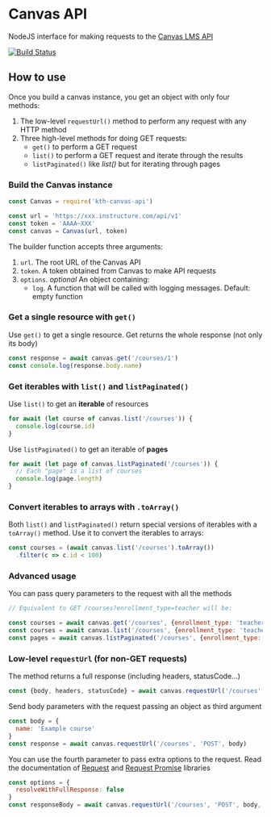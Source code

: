 # Canvas API

NodeJS interface for making requests to the [Canvas LMS API](https://canvas.instructure.com/doc/api/)

[![Build Status](https://travis-ci.org/KTH/canvas-api.svg?branch=master)](https://travis-ci.org/KTH/canvas-api)


## How to use

Once you build a canvas instance, you get an object with only four methods:

1. The low-level `requestUrl()` method to perform any request with any HTTP method
2. Three high-level methods for doing GET requests:
   - `get()` to perform a GET request
   - `list()` to perform a GET request and iterate through the results
   - `listPaginated()` like *list()* but for iterating through pages

### Build the Canvas instance

``` js
const Canvas = require('kth-canvas-api')

const url = 'https://xxx.instructure.com/api/v1'
const token = 'AAAA~XXX'
const canvas = Canvas(url, token)
```

The builder function accepts three arguments:

1. `url`. The root URL of the Canvas API
2. `token`. A token obtained from Canvas to make API requests
3. `options`. *optional* An object containing:
   - `log`. A function that will be called with logging messages. Default: empty function

### Get a single resource with `get()`

Use `get()` to get a single resource. Get returns the whole response (not only its body)

``` js
const response = await canvas.get('/courses/1')
const console.log(response.body.name)
```

### Get iterables with `list()` and `listPaginated()`

Use `list()` to get an **iterable** of resources

``` js
for await (let course of canvas.list('/courses')) {
  console.log(course.id)
}
```

Use `listPaginated()` to get an iterable of **pages**

```js
for await (let page of canvas.listPaginated('/courses')) {
  // Each "page" is a list of courses
  console.log(page.length)
}

```

### Convert iterables to arrays with `.toArray()`

Both `list()` and `listPaginated()` return special versions of iterables with a `toArray()` method. Use it to convert the iterables to arrays:

``` javascript
const courses = (await canvas.list('/courses').toArray())
  .filter(c => c.id < 100)
```


### Advanced usage

You can pass query parameters to the request with all the methods

```js
// Equivalent to GET /courses?enrollment_type=teacher will be:

const courses = await canvas.get('/courses', {enrollment_type: 'teacher'})
const courses = await canvas.list('/courses', {enrollment_type: 'teacher'})
const pages = await canvas.listPaginated('/courses', {enrollment_type: 'teacher'})
```

### Low-level `requestUrl` (for non-GET requests)

The method returns a full response (including headers, statusCode...)

```js
const {body, headers, statusCode} = await canvas.requestUrl('/courses', 'POST')
```

Send body parameters with the request passing an object as third argument

```js
const body = {
  name: 'Example course'
}
const response = await canvas.requestUrl('/courses', 'POST', body)

```

You can use the fourth parameter to pass extra options to the request. Read the documentation of [Request](https://github.com/request/request) and [Request Promise](https://github.com/request/request-promise) libraries

``` js
const options = {
  resolveWithFullResponse: false
}
const responseBody = await canvas.requestUrl('/courses', 'POST', body, options)
```
